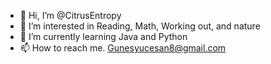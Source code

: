 - 👋 Hi, I’m @CitrusEntropy
- 👀 I’m interested in Reading, Math, Working out, and nature
- 🌱 I’m currently learning Java and Python
- 📫 How to reach me. Gunesyucesan8@gmail.com


